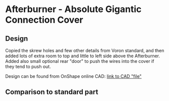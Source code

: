 # Afterburner - Absolute Gigantic Connection Cover

## Design

Copied the skrew holes and few other details from Voron standard, and then added lots of extra room to top and little to left side above the Afterburner. Added also small optional rear "door" to push the wires into the cover if they tend to push out.

Design can be found from OnShape online CAD: [link to CAD "file"](https://github.com/VoronDesign/Voron-Afterburner/tree/master/STLs/Gantry/Printheads)

## Comparison to standard part

